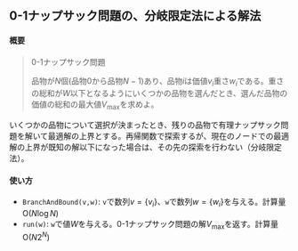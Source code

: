 ## 0-1ナップサック問題の、分岐限定法による解法

#### 概要

> 0-1ナップサック問題
>
> 品物が$N$個(品物$0$から品物$N-1$)あり、品物$i$は価値$v_i$重さ$w_i$である。重さの総和が$W$以下となるようにいくつかの品物を選んだとき、選んだ品物の価値の総和の最大値$V_{\mathrm{max}}$を求めよ。

いくつかの品物について選択が決まったとき、残りの品物で有理ナップサック問題を解いて最適解の上界とする。再帰関数で探索するが、現在のノードでの最適解の上界が既知の解以下になった場合は、その先の探索を行わない（分岐限定法）。

#### 使い方

- `BranchAndBound(v,w)`: `v`で数列$v= \lbrace v_i \rbrace$、`w`で数列$w= \lbrace w_i \rbrace$を与える。計算量$\mathrm{O}(N\log N)$
- `run(w)`: `w`で値$W$を与える。0-1ナップサック問題の解$V_{\mathrm{max}}$を返す。計算量$\mathrm{O}(N2^N)$
